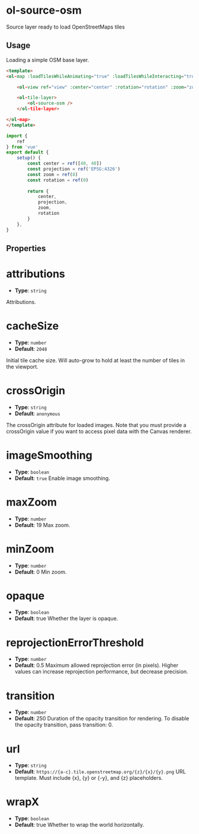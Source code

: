 # ol-source-osm

Source layer ready to load OpenStreetMaps tiles


<script setup>
import MapDemo from "@demos/MapDemo.vue"
</script>

<ClientOnly>
<MapDemo />
</ClientOnly>

## Usage

Loading a simple OSM base layer.

```html
<template>
<ol-map :loadTilesWhileAnimating="true" :loadTilesWhileInteracting="true" style="height:400px">

    <ol-view ref="view" :center="center" :rotation="rotation" :zoom="zoom" :projection="projection" />

    <ol-tile-layer>
        <ol-source-osm />
    </ol-tile-layer>

</ol-map>
</template>
```

```js
import {
    ref
} from 'vue'
export default {
    setup() {
        const center = ref([40, 40])
        const projection = ref('EPSG:4326')
        const zoom = ref(8)
        const rotation = ref(0)
        
        return {
            center,
            projection,
            zoom,
            rotation
        }
    },
}
```

## Properties


# attributions

- **Type**: `string`

Attributions.

# cacheSize

- **Type**: `number`
- **Default**: `2048`

Initial tile cache size. Will auto-grow to hold at least the number of tiles in the viewport.

# crossOrigin

- **Type**: `string`
- **Default**: `anonymous`

	
The crossOrigin attribute for loaded images. Note that you must provide a crossOrigin value if you want to access pixel data with the Canvas renderer.


# imageSmoothing

- **Type**: `boolean`
- **Default**: `true`
Enable image smoothing.

# maxZoom

- **Type**: `number`
- **Default**: 19
Max zoom.

# minZoom

- **Type**: `number`
- **Default**: 0
Min zoom.

# opaque

- **Type**: `boolean`
- **Default**: true
Whether the layer is opaque.

# reprojectionErrorThreshold

- **Type**: `number `
- **Default**:  0.5
Maximum allowed reprojection error (in pixels). Higher values can increase reprojection performance, but decrease precision.

# transition

- **Type**: `number`
- **Default**:  250
Duration of the opacity transition for rendering. To disable the opacity transition, pass transition: 0.


# url

- **Type**: `string`
- **Default**:  `https://{a-c}.tile.openstreetmap.org/{z}/{x}/{y}.png`
URL template. Must include {x}, {y} or {-y}, and {z} placeholders.


# wrapX

- **Type**: `boolean `
- **Default**:  true
Whether to wrap the world horizontally.
